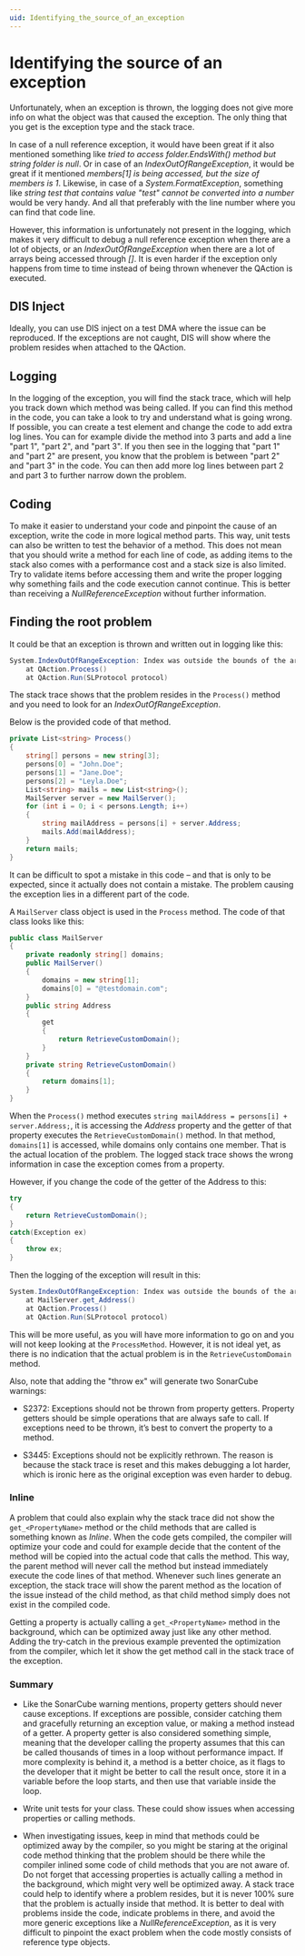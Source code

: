 ```yaml
---
uid: Identifying_the_source_of_an_exception
---
```


# Identifying the source of an exception

Unfortunately, when an exception is thrown, the logging does not give more info on what the object was that caused the exception. The only thing that you get is the exception type and the stack trace.

In case of a null reference exception, it would have been great if it also mentioned something like *tried to access folder.EndsWith() method but string folder is null*. Or in case of an *IndexOutOfRangeException*, it would be great if it mentioned *members[1] is being accessed, but the size of members is 1*. Likewise, in case of a *System.FormatException*, something like *string test that contains value "test" cannot be converted into a number* would be very handy. And all that preferably with the line number where you can find that code line.

However, this information is unfortunately not present in the logging, which makes it very difficult to debug a null reference exception when there are a lot of objects, or an *IndexOutOfRangeException* when there are a lot of arrays being accessed through *[]*. It is even harder if the exception only happens from time to time instead of being thrown whenever the QAction is executed.

## DIS Inject

Ideally, you can use DIS inject on a test DMA where the issue can be reproduced. If the exceptions are not caught, DIS will show where the problem resides when attached to the QAction.

## Logging

In the logging of the exception, you will find the stack trace, which will help you track down which method was being called. If you can find this method in the code, you can take a look to try and understand what is going wrong. If possible, you can create a test element and change the code to add extra log lines. You can for example divide the method into 3 parts and add a line "part 1", "part 2", and "part 3". If you then see in the logging that "part 1" and "part 2" are present, you know that the problem is between "part 2" and "part 3" in the code. You can then add more log lines between part 2 and part 3 to further narrow down the problem.

## Coding

To make it easier to understand your code and pinpoint the cause of an exception, write the code in more logical method parts. This way, unit tests can also be written to test the behavior of a method. This does not mean that you should write a method for each line of code, as adding items to the stack also comes with a performance cost and a stack size is also limited. Try to validate items before accessing them and write the proper logging why something fails and the code execution cannot continue. This is better than receiving a *NullReferenceException* without further information.

## Finding the root problem

It could be that an exception is thrown and written out in logging like this:

```csharp
System.IndexOutOfRangeException: Index was outside the bounds of the array.
    at QAction.Process()
    at QAction.Run(SLProtocol protocol)
```

The stack trace shows that the problem resides in the `Process()` method and you need to look for an *IndexOutOfRangeException*.

Below is the provided code of that method.

```csharp
private List<string> Process()
{
    string[] persons = new string[3];
    persons[0] = "John.Doe";
    persons[1] = "Jane.Doe";
    persons[2] = "Leyla.Doe";
    List<string> mails = new List<string>();
    MailServer server = new MailServer();
    for (int i = 0; i < persons.Length; i++)
    {
        string mailAddress = persons[i] + server.Address;
        mails.Add(mailAddress);
    }
    return mails;
}
```

It can be difficult to spot a mistake in this code – and that is only to be expected, since it actually does not contain a mistake. The problem causing the exception lies in a different part of the code.

A `MailServer` class object is used in the `Process` method. The code of that class looks like this:

```csharp
public class MailServer
{
    private readonly string[] domains;
    public MailServer()
    {
        domains = new string[1];
        domains[0] = "@testdomain.com";
    }
    public string Address
    {
        get
        {
            return RetrieveCustomDomain();
        }
    }
    private string RetrieveCustomDomain()
    {
        return domains[1];
    }
}
```

When the `Process()` method executes `string mailAddress = persons[i] + server.Address;`, it is accessing the *Address* property and the getter of that property executes the `RetrieveCustomDomain()` method. In that method, `domains[1]` is accessed, while domains only contains one member. That is the actual location of the problem. The logged stack trace shows the wrong information in case the exception comes from a property.

However, if you change the code of the getter of the Address to this:

```csharp
try
{
    return RetrieveCustomDomain();
}
catch(Exception ex)
{
    throw ex;
}
```

Then the logging of the exception will result in this:

```csharp
System.IndexOutOfRangeException: Index was outside the bounds of the array.
    at MailServer.get_Address()
    at QAction.Process()
    at QAction.Run(SLProtocol protocol)
```

This will be more useful, as you will have more information to go on and you will not keep looking at the `ProcessMethod`. However, it is not ideal yet, as there is no indication that the actual problem is in the `RetrieveCustomDomain` method.

Also, note that adding the "throw ex" will generate two SonarCube warnings:

- S2372: Exceptions should not be thrown from property getters. Property getters should be simple operations that are always safe to call. If exceptions need to be thrown, it’s best to convert the property to a method.

- S3445: Exceptions should not be explicitly rethrown. The reason is because the stack trace is reset and this makes debugging a lot harder, which is ironic here as the original exception was even harder to debug.

### Inline

A problem that could also explain why the stack trace did not show the `get_<PropertyName>` method or the child methods that are called is something known as *Inline*. When the code gets compiled, the compiler will optimize your code and could for example decide that the content of the method will be copied into the actual code that calls the method. This way, the parent method will never call the method but instead immediately execute the code lines of that method. Whenever such lines generate an exception, the stack trace will show the parent method as the location of the issue instead of the child method, as that child method simply does not exist in the compiled code.

Getting a property is actually calling a `get_<PropertyName>` method in the background, which can be optimized away just like any other method. Adding the try-catch in the previous example prevented the optimization from the compiler, which let it show the get method call in the stack trace of the exception.

### Summary

- Like the SonarCube warning mentions, property getters should never cause exceptions. If exceptions are possible, consider catching them and gracefully returning an exception value, or making a method instead of a getter. A property getter is also considered something simple, meaning that the developer calling the property assumes that this can be called thousands of times in a loop without performance impact. If more complexity is behind it, a method is a better choice, as it flags to the developer that it might be better to call the result once, store it in a variable before the loop starts, and then use that variable inside the loop.

- Write unit tests for your class. These could show issues when accessing properties or calling methods.

- When investigating issues, keep in mind that methods could be optimized away by the compiler, so you might be staring at the original code method thinking that the problem should be there while the compiler inlined some code of child methods that you are not aware of. Do not forget that accessing properties is actually calling a method in the background, which might very well be optimized away. A stack trace could help to identify where a problem resides, but it is never 100% sure that the problem is actually inside that method. It is better to deal with problems inside the code, indicate problems in there, and avoid the more generic exceptions like a *NullReferenceException*, as it is very difficult to pinpoint the exact problem when the code mostly consists of reference type objects.